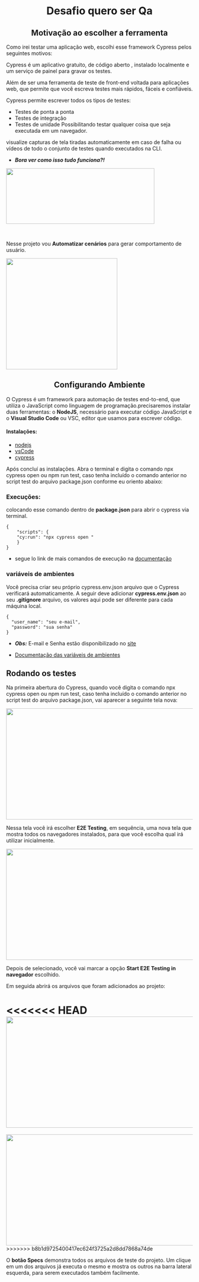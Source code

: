 
<h1 align="center"> Desafio quero ser Qa </h1>


<h2 align="center">Motivação ao escolher a ferramenta</h2>
Como irei testar uma aplicação web, escolhi esse framework Cypress pelos seguintes motivos:

Cypress é um aplicativo gratuito, de código aberto , instalado localmente e um serviço de painel para gravar os testes.

Além de ser uma ferramenta de teste de front-end voltada para aplicações web, que permite que você escreva testes mais rápidos, fáceis e confiáveis.

Cypress permite escrever todos os tipos de testes:
- Testes de ponta a ponta
- Testes de integração
- Testes de unidade
Possibilitando testar qualquer coisa que seja executada em um navegador.

visualize capturas de tela tiradas automaticamente em caso de falha ou vídeos de todo o conjunto de testes quando executados na CLI.

-  **_Bora ver como isso tudo funciona?!_**

<img src="https://media.giphy.com/media/HscDLzkO8EOTmgkhQP/giphy.gif"  style="width:400px;height:150px" >
<p>
<br>


Nesse projeto vou **Automatizar cenários** para gerar comportamento de usuário.

</p>

 
<img style="border-radius:width:300px;height:300px" src="https://user-images.githubusercontent.com/98066667/190527566-df7dfa14-b256-47b7-8a7b-0865b5904382.gif"  > 






 <h2 align="center"> Configurando Ambiente </h2>

O Cypress é um framework para automação de testes end-to-end, que utiliza o JavaScript como linguagem de programação.precisaremos instalar duas ferramentas: o **NodeJS**, necessário para executar código JavaScript e o **Visual Studio Code** ou VSC, editor que usamos para escrever código.
 #### Instalações:
 - [nodejs](https://nodejs.org/en/)
 - [vsCode](https://code.visualstudio.com/)
 - [cypress](https://www.cypress.io/)

 Após concluí as instalações. Abra o terminal e  digita o comando npx cypress open ou npm run test, caso tenha incluído o comando anterior no script test do arquivo package.json conforme eu oriento abaixo:


### Execuções:
colocando esse comando dentro de **package.json** para abrir o cypress via terminal.
```
{
    "scripts": {
    "cy:run": "npx cypress open "
    }
} 
```
- segue lo link de mais comandos de execução na [documentação](https://docs.cypress.io/guides/guides/command-line#How-to-run-commands) 

### variáveis de ambientes

Você precisa criar seu próprio cypress.env.json arquivo que o Cypress verificará automaticamente. A seguir deve adicionar **cypress.env.json** ao seu **.gitignore** arquivo, os valores aqui pode ser diferente para cada máquina local.

```
{
  "user_name": "seu e-mail",
  "password": "sua senha"
}
```

- **_Obs:_** E-mail e Senha estão disponibilizado no [site](https://www.saucedemo.com/) 

- [Documentação das variáveis de ambientes](https://docs.cypress.io/guides/references/configuration#Configuration-File)

## Rodando os testes

Na primeira abertura do Cypress, quando você digita o comando npx cypress open ou npm run test, caso tenha incluído o comando anterior no script test do arquivo package.json, vai aparecer a seguinte tela nova:

<img src="https://cdn1.gnarususercontent.com.br/1/40407/642de4e3-8e2c-4707-b480-d5692263c27e.png" style="width:900px;height:300px" >

Nessa tela você irá escolher **E2E Testing**, em sequência, uma nova tela que mostra todos os navegadores instalados, para que você escolha qual irá utilizar inicialmente.

<img src="https://cdn1.gnarususercontent.com.br/1/40407/ed906de9-810e-4e0c-8eda-5ee91b4a806f.png" style="width:900px;height:300px" >

Depois de selecionado, você vai marcar a opção **Start E2E Testing in navegador** escolhido.

Em seguida abrirá  os arquivos que foram adicionados ao projeto: 

<<<<<<< HEAD
<img src="https://user-images.githubusercontent.com/98066667/190545709-1b831528-c409-4e57-9ed2-f22e7f9c
0fe5.png" style="width:899px;height:300px" >
=======
<img src="https://user-images.githubusercontent.com/77105353/190827266-689beebc-297e-47f9-9d0d-8efdaf5cb221.png" style="width:900px;height:300px" >
>>>>>>> b8b1d9725400417ec624f3725a2d8dd7868a74de

O **botão Specs** demonstra todos os arquivos de teste do projeto. Um clique em um dos arquivos já executa o mesmo e mostra os outros na barra lateral esquerda, para serem executados também facilmente.
















 

















